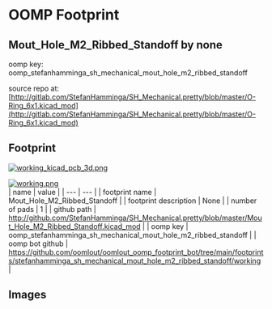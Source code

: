 # OOMP Footprint  
## Mout_Hole_M2_Ribbed_Standoff  by none  
  
oomp key: oomp_stefanhamminga_sh_mechanical_mout_hole_m2_ribbed_standoff  
  
source repo at: [http://gitlab.com/StefanHamminga/SH_Mechanical.pretty/blob/master/O-Ring_6x1.kicad_mod](http://gitlab.com/StefanHamminga/SH_Mechanical.pretty/blob/master/O-Ring_6x1.kicad_mod)  
## Footprint  
  
[![working_kicad_pcb_3d.png](working_kicad_pcb_3d_600.png)](working_kicad_pcb_3d.png)  
  
[![working.png](working_600.png)](working.png)  
| name | value | 
| --- | --- | 
| footprint name | Mout_Hole_M2_Ribbed_Standoff | 
| footprint description | None | 
| number of pads | 1 | 
| github path | http://github.com/StefanHamminga/SH_Mechanical.pretty/blob/master/Mout_Hole_M2_Ribbed_Standoff.kicad_mod | 
| oomp key | oomp_stefanhamminga_sh_mechanical_mout_hole_m2_ribbed_standoff | 
| oomp bot github | https://github.com/oomlout/oomlout_oomp_footprint_bot/tree/main/footprints/stefanhamminga_sh_mechanical_mout_hole_m2_ribbed_standoff/working | 
## Images  
